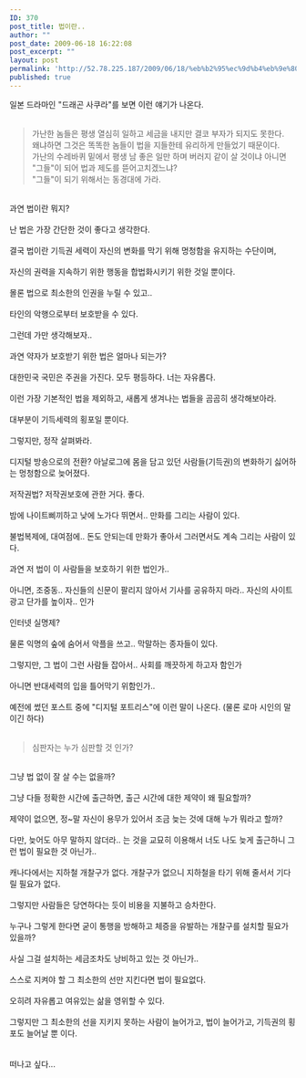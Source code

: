 ```yaml
---
ID: 370
post_title: 법이란..
author: ""
post_date: 2009-06-18 16:22:08
post_excerpt: ""
layout: post
permalink: 'http://52.78.225.187/2009/06/18/%eb%b2%95%ec%9d%b4%eb%9e%80/'
published: true
---
```

일본 드라마인 "드래곤 사쿠라"를 보면 이런 얘기가 나온다.<br><br>

<blockquote>가난한 놈들은 평생 열심히 일하고 세금을 내지만 결코 부자가 되지도 못한다. <br>왜냐하면 그것은 똑똑한 놈들이 법을 지들한테 유리하게 만들었기 때문이다. <br>가난의 수레바퀴 밑에서 평생 남 좋은 일만 하며 버러지 같이 살 것이냐 아니면<br>"그들"이 되어 법과 제도를 뜯어고치겠느냐? <br>"그들"이 되기 위해서는 동경대에 가라.</blockquote>

<br>과연 법이란 뭐지?<br><br>난 법은 가장 간단한 것이 좋다고 생각한다.<br><br>결국 법이란 기득권 세력이 자신의 변화를 막기 위해 멍청함을 유지하는 수단이며,<br><br>자신의 권력을 지속하기 위한 행동을 합법화시키기 위한 것일 뿐이다.<br><br>몰론 법으로 최소한의 인권을 누릴 수 있고..<br><br>타인의 악행으로부터 보호받을 수 있다.<br><br>그런데 가만 생각해보자..<br><br>과연 약자가 보호받기 위한 법은 얼마나 되는가?<br><br>대한민국 국민은 주권을 가진다. 모두 평등하다. 너는 자유롭다.<br><br>이런 가장 기본적인 법을 제외하고, 새롭게 생겨나는 법들을 곰곰히 생각해보아라.<br><br>대부분이 기득세력의 횡포일 뿐이다.<br><br>그렇지만, 정작 살펴봐라.<br>&nbsp;<br>디지털 방송으로의 전환? 아날로그에 몸을 담고 있던 사람들(기득권)의 변화하기 싫어하는 멍청함으로 늦어졌다.<br><br>저작권법? 저작권보호에 관한 거다. 좋다.<br><br>밤에 나이트삐끼하고 낮에 노가다 뛰면서.. 만화를 그리는 사람이 있다.<br><br>불법복제에, 대여점에.. 돈도 안되는데 만화가 좋아서 그러면서도 계속 그리는 사람이 있다.<br><br>과연 저 법이 이 사람들을 보호하기 위한 법인가..<br><br>아니면, 조중동.. 자신들의 신문이 팔리지 않아서 기사를 공유하지 마라.. 자신의 사이트 광고 단가를 높이자.. 인가<br><br>인터넷 실명제?<br><br>물론 익명의 숲에 숨어서 악플을 쓰고.. 막말하는 종자들이 있다.<br><br>그렇지만, 그 법이 그런 사람들 잡아서.. 사회를 깨끗하게 하고자 함인가<br><br>아니면 반대세력의 입을 틀어막기 위함인가..<br><br>예전에 썼던 포스트 중에 "디지털 포트리스"에 이런 말이 나온다. (물론 로마 시인의 말이긴 하다)<br><br>

<blockquote>심판자는 누가 심판할 것 인가?</blockquote>

<br>그냥 법 없이 잘 살 수는 없을까?<br><br>그냥 다들 정확한 시간에 출근하면, 출근 시간에 대한 제약이 왜 필요할까?<br><br>제약이 없으면, 정~말 자신이 용무가 있어서 조금 늦는 것에 대해 누가 뭐라고 할까?<br><br>다만, 늦어도 아무 말하지 않더라.. 는 것을 교묘히 이용해서 너도 나도 늦게 출근하니 그런 법이 필요한 것 아닌가..<br><br>캐나다에서는 지하철 개찰구가 없다. 개찰구가 없으니 지하철을 타기 위해 줄서서 기다릴 필요가 없다.<br><br>그렇지만 사람들은 당연하다는 듯이 비용을 지불하고 승차한다.<br><br>누구나 그렇게 한다면 굳이 통행을 방해하고 체증을 유발하는 개찰구를 설치할 필요가 있을까?<br><br>사실 그걸 설치하는 세금조차도 낭비하고 있는 것 아닌가..<br><br>스스로 지켜야 할 그 최소한의 선만 지킨다면 법이 필요없다.<br><br>오히려 자유롭고 여유있는 삶을 영위할 수 있다.<br><br>그렇지만 그 최소한의 선을 지키지 못하는 사람이 늘어가고, 법이 늘어가고, 기득권의 횡포도 늘어날 뿐 이다.<br><br><br>떠나고 싶다...